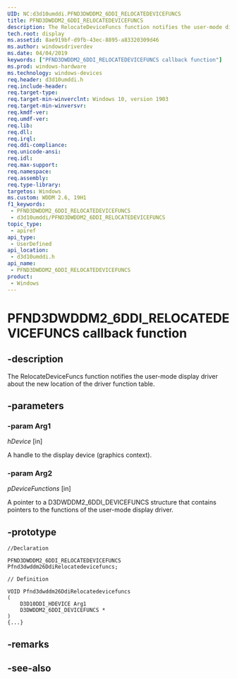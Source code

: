 ```yaml
---
UID: NC:d3d10umddi.PFND3DWDDM2_6DDI_RELOCATEDEVICEFUNCS
title: PFND3DWDDM2_6DDI_RELOCATEDEVICEFUNCS
description: The RelocateDeviceFuncs function notifies the user-mode display driver about the new location of the driver function table.
tech.root: display
ms.assetid: 8ae919bf-d9fb-43ec-8895-a83320309d46
ms.author: windowsdriverdev
ms.date: 04/04/2019
keywords: ["PFND3DWDDM2_6DDI_RELOCATEDEVICEFUNCS callback function"]
ms.prod: windows-hardware
ms.technology: windows-devices
req.header: d3d10umddi.h
req.include-header: 
req.target-type: 
req.target-min-winverclnt: Windows 10, version 1903
req.target-min-winversvr: 
req.kmdf-ver: 
req.umdf-ver: 
req.lib: 
req.dll: 
req.irql: 
req.ddi-compliance: 
req.unicode-ansi: 
req.idl: 
req.max-support: 
req.namespace: 
req.assembly: 
req.type-library: 
targetos: Windows
ms.custom: WDDM 2.6, 19H1
f1_keywords:
 - PFND3DWDDM2_6DDI_RELOCATEDEVICEFUNCS
 - d3d10umddi/PFND3DWDDM2_6DDI_RELOCATEDEVICEFUNCS
topic_type:
 - apiref
api_type:
 - UserDefined
api_location:
 - d3d10umddi.h
api_name:
 - PFND3DWDDM2_6DDI_RELOCATEDEVICEFUNCS
product:
 - Windows
---
```


# PFND3DWDDM2_6DDI_RELOCATEDEVICEFUNCS callback function


## -description

The RelocateDeviceFuncs function notifies the user-mode display driver about the new location of the driver function table.

## -parameters

### -param Arg1

*hDevice* [in]

A handle to the display device (graphics context).

### -param Arg2

*pDeviceFunctions* [in]

A pointer to a D3DWDDM2_6DDI_DEVICEFUNCS structure that contains pointers to the functions of the user-mode display driver.

## -prototype

```
//Declaration

PFND3DWDDM2_6DDI_RELOCATEDEVICEFUNCS Pfnd3dwddm26DdiRelocatedevicefuncs; 

// Definition

VOID Pfnd3dwddm26DdiRelocatedevicefuncs 
(
	D3D10DDI_HDEVICE Arg1
	D3DWDDM2_6DDI_DEVICEFUNCS *
)
{...}

```

## -remarks

## -see-also

